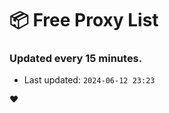 # :package: Free Proxy List
### Updated every 15 minutes.

- Last updated: `2024-06-12 23:23`

:heart:
